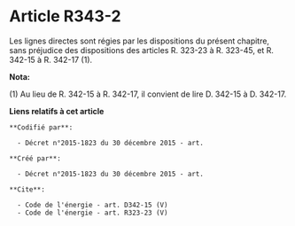 # Article R343-2

Les lignes directes sont régies par les dispositions du présent chapitre, sans préjudice des dispositions des articles R.
323-23 à R. 323-45, et R. 342-15 à R. 342-17 (1).

**Nota:**

(1) Au lieu de R. 342-15 à R. 342-17, il convient de lire D. 342-15 à D. 342-17.

**Liens relatifs à cet article**

	**Codifié par**:

	  - Décret n°2015-1823 du 30 décembre 2015 - art.

	**Créé par**:

	  - Décret n°2015-1823 du 30 décembre 2015 - art.

	**Cite**:

	  - Code de l'énergie - art. D342-15 (V)
	  - Code de l'énergie - art. R323-23 (V)
